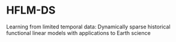 # HFLM-DS
Learning from limited temporal data: Dynamically sparse historical functional linear models with applications to Earth science
